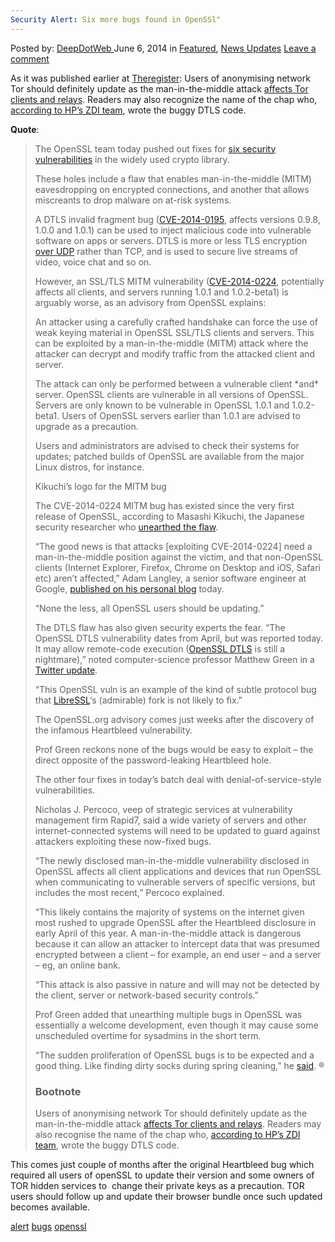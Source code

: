 ```yaml
---
Security Alert: Six more bugs found in OpenSSl"
---
```

<article class="post-listing post-5896 post type-post status-publish format-standard has-post-thumbnail hentry  tag-alert tag-bugs tag-openssl tag-security">
    <div class="post-inner">
        <span>Posted by: <a href="https://www.deepdotweb.com/author/admin/" title="">DeepDotWeb </a></span>
    <span>June 6, 2014</span>
    <span>in <a href="https://www.deepdotweb.com/category/deepdot-news/" rel="category tag">Featured</a>, <a href="https://www.deepdotweb.com/category/news-updates/" rel="category tag">News Updates</a></span>
    <span><a href="https://www.deepdotweb.com/2014/06/06/security-alert-six-bugs-found-openssl/#respond">Leave a comment</a></span>
    </p>
    <div class="clear"></div>
    <div class="entry">
    <p>As it was published earlier at <a href="http://www.theregister.co.uk/2014/06/05/openssl_bug_batch/">Theregister</a>: Users of anonymising network Tor should definitely update as the man-in-the-middle attack <a href="https://lists.torproject.org/pipermail/tor-talk/2014-June/033161.html" target="_blank">affects Tor clients and relays</a>. Readers may also recognize the name of the chap who, <a href="http://h30499.www3.hp.com/t5/HP-Security-Research-Blog/ZDI-14-173-CVE-2014-0195-OpenSSL-DTLS-Fragment-Out-of-Bounds/ba-p/6501002#.U5DId5RdV68" target="_blank">according to HP&#8217;s ZDI team</a>, wrote the buggy DTLS code.</p>
    <p><strong>Quote</strong>:</p>
    <blockquote><p>The OpenSSL team today pushed out fixes for <a href="https://www.openssl.org/news/secadv_20140605.txt" target="_blank">six security vulnerabilities</a> in the widely used crypto library.</p>
    <p>These holes include a flaw that enables man-in-the-middle (MITM) eavesdropping on encrypted connections, and another that allows miscreants to drop malware on at-risk systems.</p>
    <div class="article_side_content"></div>
    <p>A DTLS invalid fragment bug (<a href="http://www.cve.mitre.org/cgi-bin/cvename.cgi?name=2014-0195" target="_blank">CVE-2014-0195</a>, affects versions 0.9.8, 1.0.0 and 1.0.1) can be used to inject malicious code into vulnerable software on apps or servers. DTLS is more or less TLS encryption <a href="http://security.stackexchange.com/questions/29172/what-changed-between-tls-and-dtls" target="_blank">over UDP</a> rather than TCP, and is used to secure live streams of video, voice chat and so on.</p>
    <p>However, an SSL/TLS MITM vulnerability (<a href="http://www.cve.mitre.org/cgi-bin/cvename.cgi?name=2014-0224" target="_blank">CVE-2014-0224</a>, potentially affects all clients, and servers running 1.0.1 and 1.0.2-beta1) is arguably worse, as an advisory from OpenSSL explains:</p>
    <p>An attacker using a carefully crafted handshake can force the use of weak keying material in OpenSSL SSL/TLS clients and servers. This can be exploited by a man-in-the-middle (MITM) attack where the attacker can decrypt and modify traffic from the attacked client and server.</p>
    <p>The attack can only be performed between a vulnerable client *and* server. OpenSSL clients are vulnerable in all versions of OpenSSL. Servers are only known to be vulnerable in OpenSSL 1.0.1 and 1.0.2-beta1. Users of OpenSSL servers earlier than 1.0.1 are advised to upgrade as a precaution.</p>
    <p>Users and administrators are advised to check their systems for updates; patched builds of OpenSSL are available from the major Linux distros, for instance.</p>
    <div class="CaptionedImage Right Float">
    <p>Kikuchi&#8217;s logo for the MITM bug</p>
    </div>
    <p>The CVE-2014-0224 MITM bug has existed since the very first release of OpenSSL, according to Masashi Kikuchi, the Japanese security researcher who <a href="http://ccsinjection.lepidum.co.jp/blog/2014-06-05/CCS-Injection-en/index.html" target="_blank">unearthed the flaw</a>.</p>
    <p>&#8220;The good news is that attacks [exploiting CVE-2014-0224] need a man-in-the-middle position against the victim, and that non-OpenSSL clients (Internet Explorer, Firefox, Chrome on Desktop and iOS, Safari etc) aren&#8217;t affected,&#8221; Adam Langley, a senior software engineer at Google, <a href="https://www.imperialviolet.org/2014/06/05/earlyccs.html" target="_blank">published on his personal blog</a> today.</p>
    <p>&#8220;None the less, all OpenSSL users should be updating.&#8221;</p>
    <p>The DTLS flaw has also given security experts the fear. &#8220;The OpenSSL DTLS vulnerability dates from April, but was reported today. It may allow remote-code execution (<a href="http://en.wikipedia.org/wiki/Datagram_Transport_Layer_Security" target="_blank">OpenSSL DTLS</a> is still a nightmare),&#8221; noted computer-science professor Matthew Green in a <a href="https://twitter.com/matthew_d_green/status/474532779531595776" target="_blank">Twitter update</a>.</p>
    <p>&#8220;This OpenSSL vuln is an example of the kind of subtle protocol bug that <a href="http://www.theregister.co.uk/2014/04/22/openssl_fork_libressl/" target="_blank">LibreSSL</a>&#8216;s (admirable) fork is not likely to fix.&#8221;</p>
    <p>The OpenSSL.org advisory comes just weeks after the discovery of the infamous Heartbleed vulnerability.</p>
    <p>Prof Green reckons none of the bugs would be easy to exploit – the direct opposite of the password-leaking Heartbleed hole.</p>
    <p>The other four fixes in today&#8217;s batch deal with denial-of-service-style vulnerabilities.</p>
    <p>Nicholas J. Percoco, veep of strategic services at vulnerability management firm Rapid7, said a wide variety of servers and other internet-connected systems will need to be updated to guard against attackers exploiting these now-fixed bugs.</p>
    <p>&#8220;The newly disclosed man-in-the-middle vulnerability disclosed in OpenSSL affects all client applications and devices that run OpenSSL when communicating to vulnerable servers of specific versions, but includes the most recent,&#8221; Percoco explained.</p>
    <p>&#8220;This likely contains the majority of systems on the internet given most rushed to upgrade OpenSSL after the Heartbleed disclosure in early April of this year. A man-in-the-middle attack is dangerous because it can allow an attacker to intercept data that was presumed encrypted between a client – for example, an end user – and a server – eg, an online bank.</p>
    <p>&#8220;This attack is also passive in nature and will may not be detected by the client, server or network-based security controls.&#8221;</p>
    <p>Prof Green added that unearthing multiple bugs in OpenSSL was essentially a welcome development, even though it may cause some unscheduled overtime for sysadmins in the short term.</p>
    <p>&#8220;The sudden proliferation of OpenSSL bugs is to be expected and a good thing. Like finding dirty socks during spring cleaning,&#8221; he <a href="https://twitter.com/matthew_d_green/status/474532245869699072" target="_blank">said</a>. ®</p>
    <h3>Bootnote</h3>
    <p>Users of anonymising network Tor should definitely update as the man-in-the-middle attack <a href="https://lists.torproject.org/pipermail/tor-talk/2014-June/033161.html" target="_blank">affects Tor clients and relays</a>. Readers may also recognise the name of the chap who, <a href="http://h30499.www3.hp.com/t5/HP-Security-Research-Blog/ZDI-14-173-CVE-2014-0195-OpenSSL-DTLS-Fragment-Out-of-Bounds/ba-p/6501002#.U5DId5RdV68" target="_blank">according to HP&#8217;s ZDI team</a>, wrote the buggy DTLS code.</p></blockquote>
    <p>This comes just couple of months after the original Heartbleed bug which required all users of openSSL to update their version and some owners of TOR hidden services to  change their private keys as a precaution. TOR users should follow up and update their browser bundle once such updated becomes available.</p>
    </div>
    <a href="https://www.deepdotweb.com/tag/alert/" rel="tag">alert</a> <a href="https://www.deepdotweb.com/tag/bugs/" rel="tag">bugs</a> <a href="https://www.deepdotweb.com/tag/openssl/" rel="tag">openssl</a> </span> <span style="display:none" class="updated">2014-06-06</span>
    <div style="display:none" class="vcard author" itemprop="author" itemscope itemtype="http://schema.org/Person"><strong class="fn" itemprop="name">
    
